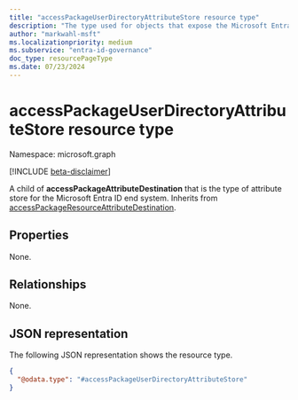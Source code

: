 ```yaml
---
title: "accessPackageUserDirectoryAttributeStore resource type"
description: "The type used for objects that expose the Microsoft Entra ID end system to which the user configured values will be saved to."
author: "markwahl-msft"
ms.localizationpriority: medium
ms.subservice: "entra-id-governance"
doc_type: resourcePageType
ms.date: 07/23/2024
---
```


# accessPackageUserDirectoryAttributeStore resource type

Namespace: microsoft.graph

[!INCLUDE [beta-disclaimer](../../includes/beta-disclaimer.md)]

A child of **accessPackageAttributeDestination** that is the type of attribute store for the Microsoft Entra ID end system. Inherits from [accessPackageResourceAttributeDestination](../resources/accesspackageresourceattributedestination.md). 

## Properties
None.

## Relationships
None.

## JSON representation

The following JSON representation shows the resource type.
<!-- {
  "blockType": "resource",
  "@odata.type": "microsoft.graph.accessPackageUserDirectoryAttributeStore",
  "baseType": "microsoft.graph.accessPackageResourceAttributeDestination"
}
-->
``` json
{
  "@odata.type": "#accessPackageUserDirectoryAttributeStore"
}
```
